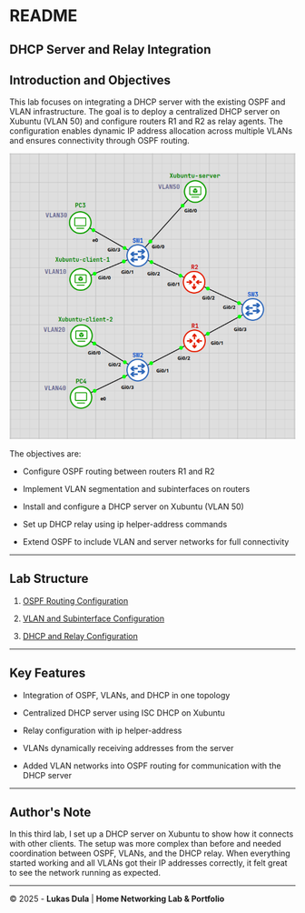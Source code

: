 # **README**



## **DHCP Server and Relay Integration**

## Introduction and Objectives

This lab focuses on integrating a DHCP server with the existing OSPF and VLAN infrastructure. The goal is to deploy a centralized DHCP server on Xubuntu (VLAN 50) and configure routers R1 and R2 as relay agents. The configuration enables dynamic IP address allocation across multiple VLANs and ensures connectivity through OSPF routing.

![TOPOLOGY-map](images/Pasted%20image%2020251007165153.png)



The objectives are:

- Configure OSPF routing between routers R1 and R2
    
- Implement VLAN segmentation and subinterfaces on routers
    
- Install and configure a DHCP server on Xubuntu (VLAN 50)
    
- Set up DHCP relay using ip helper-address commands
    
- Extend OSPF to include VLAN and server networks for full connectivity
    

---

## **Lab Structure**

1. [OSPF Routing Configuration](01-ospf-routing-configuration.md)
    
2. [VLAN and Subinterface Configuration](02-vlan-and-subinterface-configuration.md)
    
3. [DHCP and Relay Configuration](03-dhcp-server-and-relay-integration.md)


---

## **Key Features**

- Integration of OSPF, VLANs, and DHCP in one topology
    
- Centralized DHCP server using ISC DHCP on Xubuntu
    
- Relay configuration with ip helper-address
    
- VLANs dynamically receiving addresses from the server
    
- Added VLAN networks into OSPF routing for communication with the DHCP server
    

---

## **Author's Note**

In this third lab, I set up a DHCP server on Xubuntu to show how it connects with other clients. The setup was more complex than before and needed coordination between OSPF, VLANs, and the DHCP relay. When everything started working and all VLANs got their IP addresses correctly, it felt great to see the network running as expected.


---

© 2025 - **Lukas Dula** | **Home Networking Lab & Portfolio**
